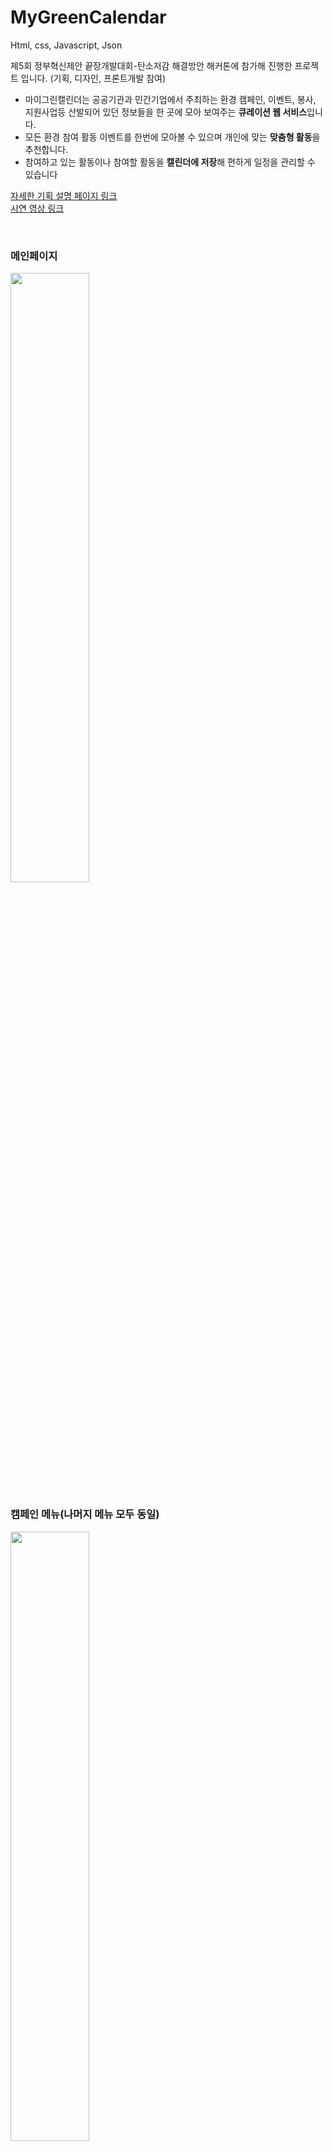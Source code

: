# MyGreenCalendar

Html, css, Javascript, Json

제5회 정부혁신제안 끝장개발대회-탄소저감 해결방안 해커톤에 참가해 진행한 프로젝트 입니다.  (기획, 디자인, 프론트개발 참여)

- 마이그린캘린더는 공공기관과 민간기업에서 주최하는 환경 캠페인, 이벤트, 봉사, 지원사업등 산발되어 있던 정보들을 
  한 곳에 모아 보여주는 **큐레이션 웹 서비스**입니다.
- 모든 환경 참여 활동 이벤트를 한번에 모아볼 수 있으며 개인에 맞는 **맞춤형 활동**을 추천합니다.
- 참여하고 있는 활동이나 참여할 활동을 **캘린더에 저장**해 편하게 일정을 관리할 수 있습니다

[자세한 기획 설명 페이지 링크](https://www.notion.so/My-Green-Calendar-861dd92979964e9a9699aa0536b9229f)  
[시연 영상 링크](https://www.youtube.com/watch?v=VQpOeU1g18s)


</br>

### 메인페이지

<img src="https://user-images.githubusercontent.com/81611808/122341790-d3badd80-cf7e-11eb-9ef3-a6a226d4012f.png" width="50%">

### 캠페인 메뉴(나머지 메뉴 모두 동일)

<img src="https://user-images.githubusercontent.com/81611808/122341781-d1588380-cf7e-11eb-8c06-26aa30858b3f.png" width="50%">

### 관심 목록

<img src="https://user-images.githubusercontent.com/81611808/122341769-cf8ec000-cf7e-11eb-8a7b-3bdd1728e6af.png" width="50%">

### 캘린더

<img src="https://user-images.githubusercontent.com/81611808/122341752-ca317580-cf7e-11eb-8d86-642d0bd47c1e.png" width="50%">
</br>


## 구현 사항

현재 프로토타입 단계까지 진행했습니다

- Json에 저장한 데이터를 Js파일에 fetch API로 가져와 컨텐츠를 만듦
- 각 컨텐츠의 좋아요 버튼을 누르면 정도를 정할 수 있는 팝업이 뜨고, 점수가 컨텐츠에 표시됨
- 캘린더 저장 버튼 인터랙션 구현
- 필터 기능 일부 구현 (공공, 민간)

</br>

## Improvement

- 리액트로 다시 구현 해볼 것
- 좋아요 버튼을 누른 컨텐츠들을 관심 목록 페이지에 관심 정도 순으로 추가시키기
- 캘린더 저장 버튼을 누른 컨텐츠들을 내 캘린더 페이지에 추가하고 달력에 표시하기
- 나머지 필터 기능 모두 구현 (지역, 정렬)
- 큐레이션을 위한 웹 크롤링, 데이터 가져오기
- 로그인, 관심 키워드 선택 기능 구현하기
- 개인 데이터 기반 맞춤형 추천 기능 구현하기

</br>

## Usage

- 폴더를 다운 받고 **beforelogin.html**파일을 실행시킵니다
- 서버를 사용해 실행해야합니다 (CORS Error)

</br>
